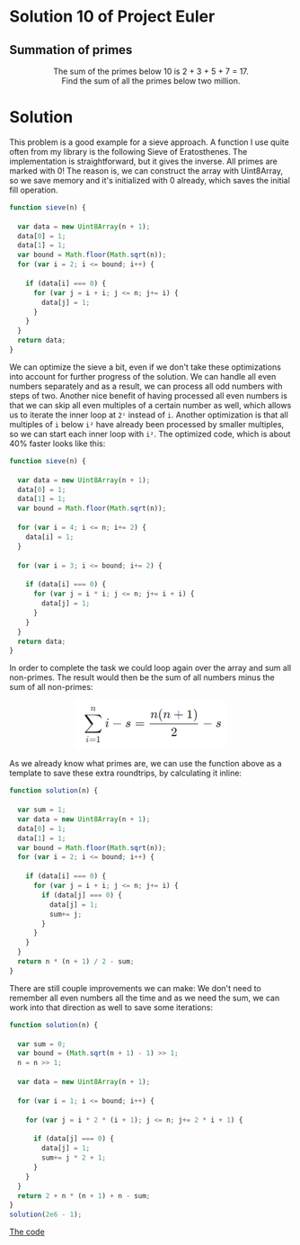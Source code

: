 # Solution 10 of Project Euler
## Summation of primes

<p align="center">
The sum of the primes below 10 is 2 + 3 + 5 + 7 = 17.
<br>
Find the sum of all the primes below two million.
</p>

# Solution

This problem is a good example for a sieve approach. A function I use quite often from my library is the following Sieve of Eratosthenes. The implementation is straightforward, but it gives the inverse. All primes are marked with 0! The reason is, we can construct the array with Uint8Array, so we save memory and it's initialized with 0 already, which saves the initial fill operation.

```javascript
function sieve(n) {

  var data = new Uint8Array(n + 1);
  data[0] = 1;
  data[1] = 1;
  var bound = Math.floor(Math.sqrt(n));
  for (var i = 2; i <= bound; i++) {

    if (data[i] === 0) {
      for (var j = i + i; j <= n; j+= i) {
        data[j] = 1;
      }
    }
  }
  return data;
}
```

We can optimize the sieve a bit, even if we don't take these optimizations into account for further progress of the solution. We can handle all even numbers separately and as a result, we can process all odd numbers with steps of two. Another nice benefit of having processed all even numbers is that we can skip all even multiples of a certain number as well, which allows us to iterate the inner loop at `2ⁱ` instead of `i`. Another optimization is that all multiples of `i` below `i²` have already been processed by smaller multiples, so we can start each inner loop with `i²`. The optimized code, which is about 40% faster looks like this:

```javascript
function sieve(n) {

  var data = new Uint8Array(n + 1);
  data[0] = 1;
  data[1] = 1;
  var bound = Math.floor(Math.sqrt(n));

  for (var i = 4; i <= n; i+= 2) {
    data[i] = 1;
  }

  for (var i = 3; i <= bound; i+= 2) {

    if (data[i] === 0) {
      for (var j = i * i; j <= n; j+= i + i) {
        data[j] = 1;
      }
    }
  }
  return data;
}
```

In order to complete the task we could loop again over the array and sum all non-primes. The result would then be the sum of all numbers minus the sum of all non-primes:

<p align="center"><img src="a.png"></p>

As we already know what primes are, we can use the function above as a template to save these extra roundtrips, by calculating it inline:

```javascript
function solution(n) {

  var sum = 1;
  var data = new Uint8Array(n + 1);
  data[0] = 1;
  data[1] = 1;
  var bound = Math.floor(Math.sqrt(n));
  for (var i = 2; i <= bound; i++) {

    if (data[i] === 0) {
      for (var j = i + i; j <= n; j+= i) {
        if (data[j] === 0) {
          data[j] = 1;
          sum+= j;
        }
      }
    }
  }
  return n * (n + 1) / 2 - sum;
}
```
There are still couple improvements we can make: We don't need to remember all even numbers all the time and as we need the sum, we can work into that direction as well to save some iterations:
```javascript
function solution(n) {

  var sum = 0;
  var bound = (Math.sqrt(n + 1) - 1) >> 1;
  n = n >> 1;

  var data = new Uint8Array(n + 1);

  for (var i = 1; i <= bound; i++) {

    for (var j = i * 2 * (i + 1); j <= n; j+= 2 * i + 1) {

      if (data[j] === 0) {
        data[j] = 1;
        sum+= j * 2 + 1;
      }
    }
  }
  return 2 + n * (n + 1) + n - sum;
}
solution(2e6 - 1);
```

[The code](https://github.com/Skogrine/ProjectEuler/blob/main/Summation%20of%20primes/main.js)
